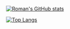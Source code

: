 [![Roman's GitHub stats](https://github-readme-stats.vercel.app/api?username=Rmk-kk&theme=dracula&show_icons=true)](https://github.com/anuraghazra/github-readme-stats)

[![Top Langs](https://github-readme-stats.vercel.app/api/top-langs/?username=Rmk-kk&layout=compact)](https://github.com/anuraghazra/github-readme-stats)


